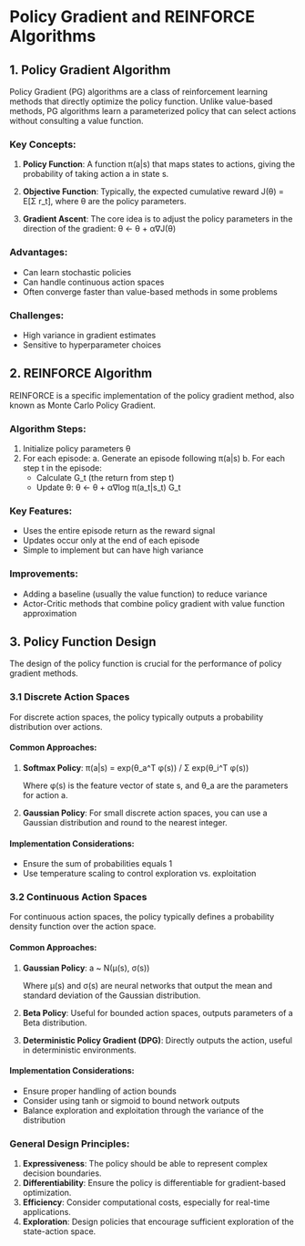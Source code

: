 # Policy Gradient and REINFORCE Algorithms

## 1. Policy Gradient Algorithm

Policy Gradient (PG) algorithms are a class of reinforcement learning methods that directly optimize the policy function. Unlike value-based methods, PG algorithms learn a parameterized policy that can select actions without consulting a value function.

### Key Concepts:

1. **Policy Function**: A function π(a|s) that maps states to actions, giving the probability of taking action a in state s.

2. **Objective Function**: Typically, the expected cumulative reward J(θ) = E[Σ r_t], where θ are the policy parameters.

3. **Gradient Ascent**: The core idea is to adjust the policy parameters in the direction of the gradient: θ <- θ + α∇J(θ)

### Advantages:

- Can learn stochastic policies
- Can handle continuous action spaces
- Often converge faster than value-based methods in some problems

### Challenges:

- High variance in gradient estimates
- Sensitive to hyperparameter choices

## 2. REINFORCE Algorithm

REINFORCE is a specific implementation of the policy gradient method, also known as Monte Carlo Policy Gradient.

### Algorithm Steps:

1. Initialize policy parameters θ
2. For each episode:
   a. Generate an episode following π(a|s)
   b. For each step t in the episode:
      - Calculate G_t (the return from step t)
      - Update θ: θ <- θ + α∇log π(a_t|s_t) G_t

### Key Features:

- Uses the entire episode return as the reward signal
- Updates occur only at the end of each episode
- Simple to implement but can have high variance

### Improvements:

- Adding a baseline (usually the value function) to reduce variance
- Actor-Critic methods that combine policy gradient with value function approximation

## 3. Policy Function Design

The design of the policy function is crucial for the performance of policy gradient methods.

### 3.1 Discrete Action Spaces

For discrete action spaces, the policy typically outputs a probability distribution over actions.

#### Common Approaches:

1. **Softmax Policy**: 
   π(a|s) = exp(θ_a^T φ(s)) / Σ exp(θ_i^T φ(s))
   
   Where φ(s) is the feature vector of state s, and θ_a are the parameters for action a.

2. **Gaussian Policy**: 
   For small discrete action spaces, you can use a Gaussian distribution and round to the nearest integer.

#### Implementation Considerations:

- Ensure the sum of probabilities equals 1
- Use temperature scaling to control exploration vs. exploitation

### 3.2 Continuous Action Spaces

For continuous action spaces, the policy typically defines a probability density function over the action space.

#### Common Approaches:

1. **Gaussian Policy**:
   a ~ N(μ(s), σ(s))
   
   Where μ(s) and σ(s) are neural networks that output the mean and standard deviation of the Gaussian distribution.

2. **Beta Policy**:
   Useful for bounded action spaces, outputs parameters of a Beta distribution.

3. **Deterministic Policy Gradient (DPG)**:
   Directly outputs the action, useful in deterministic environments.

#### Implementation Considerations:

- Ensure proper handling of action bounds
- Consider using tanh or sigmoid to bound network outputs
- Balance exploration and exploitation through the variance of the distribution

### General Design Principles:

1. **Expressiveness**: The policy should be able to represent complex decision boundaries.
2. **Differentiability**: Ensure the policy is differentiable for gradient-based optimization.
3. **Efficiency**: Consider computational costs, especially for real-time applications.
4. **Exploration**: Design policies that encourage sufficient exploration of the state-action space.
